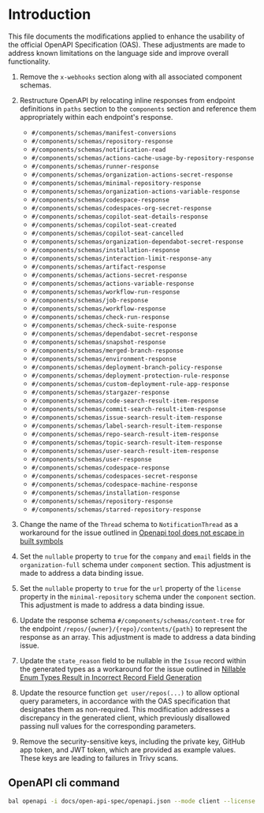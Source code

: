 # Introduction

This file documents the modifications applied to enhance the usability of the official OpenAPI Specification (OAS). These adjustments are made to address known limitations on the language side and improve overall functionality.

1. Remove the `x-webhooks` section along with all associated component schemas.

2. Restructure OpenAPI by relocating inline responses from endpoint definitions in `paths` section to the `components` section and reference them appropriately within each endpoint's response.
    - `#/components/schemas/manifest-conversions`
    - `#/components/schemas/repository-response`
    - `#/components/schemas/notification-read`
    - `#/components/schemas/actions-cache-usage-by-repository-response`
    - `#/components/schemas/runner-response`
    - `#/components/schemas/organization-actions-secret-response`
    - `#/components/schemas/minimal-repository-response`
    - `#/components/schemas/organization-actions-variable-response`
    - `#/components/schemas/codespace-response`
    - `#/components/schemas/codespaces-org-secret-response`
    - `#/components/schemas/copilot-seat-details-response`
    - `#/components/schemas/copilot-seat-created`
    - `#/components/schemas/copilot-seat-cancelled`
    - `#/components/schemas/organization-dependabot-secret-response`
    - `#/components/schemas/installation-response`
    - `#/components/schemas/interaction-limit-response-any`
    - `#/components/schemas/artifact-response`
    - `#/components/schemas/actions-secret-response`
    - `#/components/schemas/actions-variable-response`
    - `#/components/schemas/workflow-run-response`
    - `#/components/schemas/job-response`
    - `#/components/schemas/workflow-response`
    - `#/components/schemas/check-run-response`
    - `#/components/schemas/check-suite-response`
    - `#/components/schemas/dependabot-secret-response`
    - `#/components/schemas/snapshot-response`
    - `#/components/schemas/merged-branch-response`
    - `#/components/schemas/environment-response`
    - `#/components/schemas/deployment-branch-policy-response`
    - `#/components/schemas/deployment-protection-rule-response`
    - `#/components/schemas/custom-deployment-rule-app-response`
    - `#/components/schemas/stargazer-response`
    - `#/components/schemas/code-search-result-item-response`
    - `#/components/schemas/commit-search-result-item-response`
    - `#/components/schemas/issue-search-result-item-response`
    - `#/components/schemas/label-search-result-item-response`
    - `#/components/schemas/repo-search-result-item-response`
    - `#/components/schemas/topic-search-result-item-response`
    - `#/components/schemas/user-search-result-item-response`
    - `#/components/schemas/user-response`
    - `#/components/schemas/codespace-response`
    - `#/components/schemas/codespaces-secret-response`
    - `#/components/schemas/codespace-machine-response`
    - `#/components/schemas/installation-response`
    - `#/components/schemas/repository-response`
    - `#/components/schemas/starred-repository-response`

3. Change the name of the `Thread` schema to `NotificationThread` as a workaround for the issue outlined in [Openapi tool does not escape in built symbols](https://github.com/ballerina-platform/ballerina-standard-library/issues/5067)

4. Set the `nullable` property to `true` for the `company` and `email` fields in the `organization-full` schema under `component` section. This adjustment is made to address a data binding issue.

5. Set the `nullable` property to `true` for the `url` property of the `license` property in the `minimal-repository` schema under the `component` section. This adjustment is made to address a data binding issue.

6. Update the response schema `#/components/schemas/content-tree` for the endpoint `/repos/{owner}/{repo}/contents/{path}` to represent the response as an array. This adjustment is made to address a data binding issue.

7. Update the `state_reason` field to be nullable in the `Issue` record within the generated types as a workaround for the issue outlined in [Nillable Enum Types Result in Incorrect Record Field Generation](https://github.com/ballerina-platform/ballerina-library/issues/5902)

8. Update the resource function `get user/repos(...)` to allow optional query parameters, in accordance with the OAS specification that designates them as non-required. This modification addresses a discrepancy in the generated client, which previously disallowed passing null values for the corresponding parameters.

9. Remove the security-sensitive keys, including the private key, GitHub app token, and JWT token, which are provided as example values. These keys are leading to failures in Trivy scans.

## OpenAPI cli command

```bash
bal openapi -i docs/open-api-spec/openapi.json --mode client --license docs/license.txt -o ballerina
```

